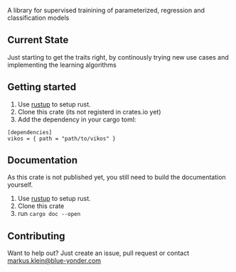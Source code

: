 A library for supervised trainining of parameterized, regression and classification models

Current State
-------------

Just starting to get the traits right, by continously trying new use cases
and implementing the learning algorithms

Getting started
---------------

1. Use [rustup] to setup rust.
2. Clone this crate (its not registerd in crates.io yet)
3. Add the dependency in your cargo toml:
```
[dependencies]
vikos = { path = "path/to/vikos" }
```

Documentation
-------------

As this crate is not published yet, you still need to build the documentation yourself.

1. Use [rustup] to setup rust.
2. Clone this crate
3. run `cargo doc --open`

Contributing
------------

Want to help out? Just create an issue, pull request or contact markus.klein@blue-yonder.com

[rustup]:  http://www.rustup.rs